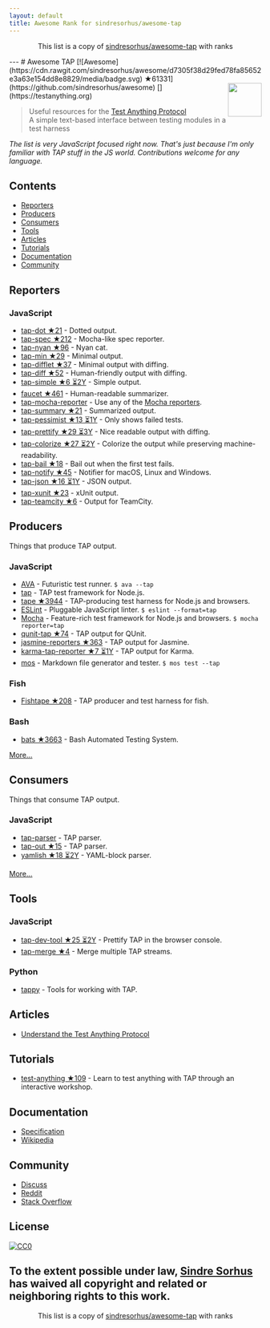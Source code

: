 ```yaml
---
layout: default
title: Awesome Rank for sindresorhus/awesome-tap
---
```


<p align="center">
	This list is a copy of <a href="https://github.com/sindresorhus/awesome-tap">sindresorhus/awesome-tap</a> with ranks
</p>
---
# Awesome TAP [![Awesome](https://cdn.rawgit.com/sindresorhus/awesome/d7305f38d29fed78fa85652e3a63e154dd8e8829/media/badge.svg) ★61331](https://github.com/sindresorhus/awesome) [<img src="https://testanything.org/images/tap.png" width="67" align="right">](https://testanything.org)


> Useful resources for the [Test Anything Protocol](https://testanything.org)<br>
> A simple text-based interface between testing modules in a test harness

*The list is very JavaScript focused right now. That's just because I'm only familiar with TAP stuff in the JS world. Contributions welcome for any language.*


## Contents

- [Reporters](#reporters)
- [Producers](#producers)
- [Consumers](#consumers)
- [Tools](#tools)
- [Articles](#articles)
- [Tutorials](#tutorials)
- [Documentation](#documentation)
- [Community](#community)


## Reporters

### JavaScript

- [tap-dot ★21](https://github.com/scottcorgan/tap-dot) - Dotted output.
- [tap-spec ★212](https://github.com/scottcorgan/tap-spec) - Mocha-like spec reporter.
- [tap-nyan ★96](https://github.com/calvinmetcalf/tap-nyan) - Nyan cat.
- [tap-min ★29](https://github.com/gummesson/tap-min) - Minimal output.
- [tap-difflet ★37](https://github.com/namuol/tap-difflet) - Minimal output with diffing.
- [tap-diff ★52](https://github.com/axross/tap-diff) - Human-friendly output with diffing.
- [tap-simple ★6 ⏳2Y](https://github.com/joeybaker/tap-simple) - Simple output.
- [faucet ★461](https://github.com/substack/faucet) - Human-readable summarizer.
- [tap-mocha-reporter](https://github.com/isaacs/tap-mocha-reporter) - Use any of the [Mocha reporters](https://github.com/isaacs/tap-mocha-reporter/tree/master/lib/reporters).
- [tap-summary ★21](https://github.com/zoubin/tap-summary) - Summarized output.
- [tap-pessimist ★13 ⏳1Y](https://github.com/clux/tap-pessimist) - Only shows failed tests.
- [tap-prettify ★29 ⏳3Y](https://github.com/toolness/tap-prettify) - Nice readable output with diffing.
- [tap-colorize ★27 ⏳2Y](https://github.com/substack/tap-colorize) - Colorize the output while preserving machine-readability.
- [tap-bail ★18](https://github.com/juliangruber/tap-bail) - Bail out when the first test fails.
- [tap-notify ★45](https://github.com/axross/tap-notify) - Notifier for macOS, Linux and Windows.
- [tap-json ★16 ⏳1Y](https://github.com/gummesson/tap-json) - JSON output.
- [tap-xunit ★23](https://github.com/aghassemi/tap-xunit) - xUnit output.
- [tap-teamcity ★6](https://github.com/smockle/tap-teamcity) - Output for TeamCity.


## Producers

Things that produce TAP output.

### JavaScript

- [AVA](https://github.com/sindresorhus/ava) - Futuristic test runner. `$ ava --tap`
- [tap](https://github.com/isaacs/node-tap) - TAP test framework for Node.js.
- [tape ★3944](https://github.com/substack/tape) - TAP-producing test harness for Node.js and browsers.
- [ESLint](http://eslint.org/docs/user-guide/formatters/#tap) - Pluggable JavaScript linter. `$ eslint --format=tap`
- [Mocha](https://mochajs.org) - Feature-rich test framework for Node.js and browsers. `$ mocha reporter=tap`
- [qunit-tap ★74](https://github.com/twada/qunit-tap) - TAP output for QUnit.
- [jasmine-reporters ★363](https://github.com/larrymyers/jasmine-reporters) - TAP output for Jasmine.
- [karma-tap-reporter ★7 ⏳1Y](https://github.com/fumiakiy/karma-tap-reporter) - TAP output for Karma.
- [mos](https://github.com/zkochan/mos) - Markdown file generator and tester. `$ mos test --tap`

### Fish

- [Fishtape ★208](https://github.com/fisherman/fishtape) - TAP producer and test harness for fish.

### Bash

- [bats ★3663](https://github.com/sstephenson/bats) - Bash Automated Testing System.

[More...](https://testanything.org/producers.html)


## Consumers

Things that consume TAP output.

### JavaScript

- [tap-parser](https://github.com/substack/tap-parser) - TAP parser.
- [tap-out ★15](https://github.com/scottcorgan/tap-out) - TAP parser.
- [yamlish ★18 ⏳2Y](https://github.com/isaacs/yamlish) - YAML-block parser.

[More...](https://testanything.org/consumers.html)


## Tools

### JavaScript

- [tap-dev-tool ★25 ⏳2Y](https://github.com/Jam3/tap-dev-tool) - Prettify TAP in the browser console.
- [tap-merge ★4](https://github.com/anko/tap-merge) - Merge multiple TAP streams.

### Python

- [tappy](https://github.com/mblayman/tappy) - Tools for working with TAP.


## Articles

- [Understand the Test Anything Protocol](http://www.effectiveperlprogramming.com/2011/05/understand-the-test-anything-protocol/)


## Tutorials

- [test-anything ★109](https://github.com/finnp/test-anything) - Learn to test anything with TAP through an interactive workshop.


## Documentation

- [Specification](https://testanything.org/tap-version-13-specification.html)
- [Wikipedia](https://en.wikipedia.org/wiki/Test_Anything_Protocol)


## Community

- [Discuss](https://github.com/TestAnything/Specification/issues)
- [Reddit](https://www.reddit.com/r/testanythingprotocol)
- [Stack Overflow](http://stackoverflow.com/questions/tagged/tap)


## License

[![CC0](http://mirrors.creativecommons.org/presskit/buttons/88x31/svg/cc-zero.svg)](https://creativecommons.org/publicdomain/zero/1.0/)

To the extent possible under law, [Sindre Sorhus](http://sindresorhus.com) has waived all copyright and related or neighboring rights to this work.
---
<p align="center">
	This list is a copy of <a href="https://github.com/sindresorhus/awesome-tap">sindresorhus/awesome-tap</a> with ranks
</p>
